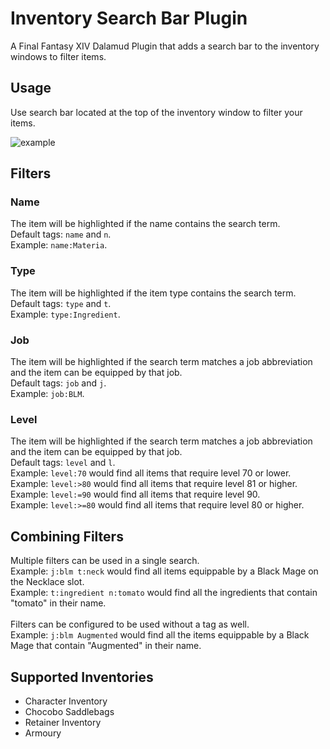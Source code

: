 # Inventory Search Bar Plugin

A Final Fantasy XIV Dalamud Plugin that adds a search bar to the inventory windows to filter items.

## Usage

Use search bar located at the top of the inventory window to filter your items.

![example](https://github.com/Tischel/InventorySearchBar/blob/master/Images/example_1.gif)

## Filters

### Name

The item will be highlighted if the name contains the search term.\
Default tags: `name` and `n`.\
Example: `name:Materia`.

### Type

The item will be highlighted if the item type contains the search term.\
Default tags: `type` and `t`.\
Example: `type:Ingredient`.

### Job

The item will be highlighted if the search term matches a job abbreviation and the item can be equipped by that job.\
Default tags: `job` and `j`.\
Example: `job:BLM`.

### Level

The item will be highlighted if the search term matches a job abbreviation and the item can be equipped by that job.\
Default tags: `level` and `l`.\
Example: `level:70` would find all items that require level 70 or lower.\
Example: `level:>80` would find all items that require level 81 or higher.\
Example: `level:=90` would find all items that require level 90.\
Example: `level:>=80` would find all items that require level 80 or higher.

## Combining Filters

Multiple filters can be used in a single search.\
Example: `j:blm t:neck` would find all items equippable by a Black Mage on the Necklace slot.\
Example: `t:ingredient n:tomato` would find all the ingredients that contain "tomato" in their name.\
\
Filters can be configured to be used without a tag as well.\
Example: `j:blm Augmented` would find all the items equippable by a Black Mage that contain "Augmented" in their name.

## Supported Inventories

- Character Inventory
- Chocobo Saddlebags
- Retainer Inventory
- Armoury